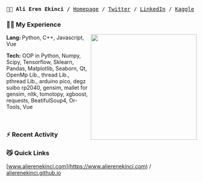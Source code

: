 <p ><pre align="left">
<strong style="font-size=22px">👨‍💻 Ali Eren Ekinci /</strong> <a href="https://www.alierenekinci.com">Homepage</a> / <a href="https://twitter.com/aliereneknci">Twitter</a> / <a href="https://www.linkedin.com/in/alierenekinci/">LinkedIn</a> / <a href="https://www.kaggle.com/alierenekinci">Kaggle</a>
</pre>
</p>

### 😶‍🌫️ My Experience

<img align="right" src="img/BearAndBull.gif" width="280">

<strong> Lang: </strong> Python, C++, Javascript, Vue

<strong> Tech:</strong> OOP in Python, Numpy, Scipy, Tensorflow, Sklearn, Pandas, Matplotlib, Seaborn, Qt, OpenMp Lib., thread Lib., pthread Lib., arduino pico, degz suibo rp2040, gensim, mallet for gensim, nltk, tomotopy, xgboost, requests, BeatifulSoup4, Or-Tools, Vue

<br>

### ⚡ Recent Activity

<!--START_SECTION:activity-->

<!--END_SECTION:activity-->

### 😼 Quick Links

[www.alierenekinci.com](https://www.alierenekinci.com) / [alierenekinci.github.io](https://alierenekinci.github.io)
